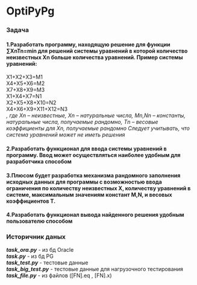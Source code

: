 # OptiPyPg

### Задача

#### 1.Разработать программу, находящую решение для функции ∑XnTn=min для решений системы уравнений в которой количество неизвестных Xn больше количества уравнений. Пример системы уравнений:
X1+X2+X3=M1<br>
X4+X5+X6=M2<br>
X7+X8+X9=M3<br>
X1+X4+X7=N1<br>
X2+X5+X8+X10=N2<br>
X4+X6+X9+X11+X12=N3<br>
_, где Xn – неизвестные, Xn – натуральные числа, Mn,Nn – константы, натуральные числа, получаемые рандомно, Тn – весовые коэффициенты для Xn, получаемые рандомно
Следует учитывать, что система уравнений может не иметь решения_<br>
#### 2.Разработать функционал для ввода системы уравнений в программу. Ввод может осуществляться наиболее удобным для разработчика способом
#### 3.Плюсом будет разработка механизма рандомного заполнения исходных данных для программы с возможностью ввода ограничения по количеству неизвестных X, количеству уравнений в системе, максимальным значениям констант М,N, и весовых коэффициентов Т.
#### 4.Разработать функционал вывода найденного решения удобным пользователю способом 

### Историчник даных

**_task_ora.py_** - из бд Oracle<br>
**_task.py_** - из бд PG<br>
**_task_test.py_** - тестовые данные<br>
**_task_big_test.py_** - тестовые данные для нагрузочного тестирования<br>
**_task_file.py_** - из файлов ([FN].eq , [FN].x)<br>
